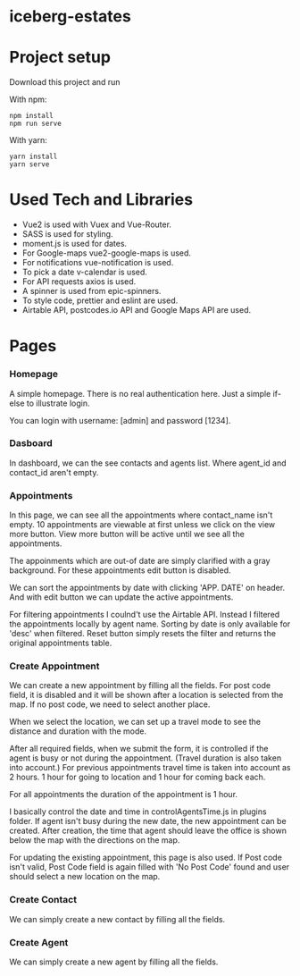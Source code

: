 # iceberg-estates

# Project setup

Download this project and run

With npm:

```
npm install
npm run serve
```

With yarn:

```
yarn install
yarn serve
```


# Used Tech and Libraries

- Vue2 is used with Vuex and Vue-Router.
- SASS is used for styling.
- moment.js is used for dates.
- For Google-maps vue2-google-maps is used.
- For notifications vue-notification is used.
- To pick a date v-calendar is used.
- For API requests axios is used.
- A spinner is used from epic-spinners.
- To style code, prettier and eslint are used.
- Airtable API, postcodes.io API and Google Maps API are used.

# Pages

### Homepage

A simple homepage. There is no real authentication here. Just a simple if-else to illustrate login.

You can login with username: [admin] and password [1234].

### Dasboard

In dashboard, we can the see contacts and agents list. Where agent_id and contact_id aren't empty.

### Appointments

In this page, we can see all the appointments where contact_name isn't empty. 10 appointments are viewable at first unless we click on the view more button. View more button will be active until we see all the appointments.

The appoinments which are out-of date are simply clarified with a gray background. For these appointments edit button is disabled.

We can sort the appointments by date with clicking 'APP. DATE' on header. And with edit button we can update the active appointments.

For filtering appointments I coulnd't use the Airtable API. Instead I filtered the appointments locally by agent name. Sorting by date is only available for 'desc' when filtered. Reset button simply resets the filter and returns the original appointments table.

### Create Appointment

We can create a new appointment by filling all the fields. For post code field, it is disabled and it will be shown after a location is selected from the map. If no post code, we need to select another place.

When we select the location, we can set up a travel mode to see the distance and duration with the mode.

After all required fields, when we submit the form, it is controlled if the agent is busy or not during the appointment. (Travel duration is also taken into account.) For previous appointments travel time is taken into account as 2 hours. 1 hour for going to location and 1 hour for coming back each. 

For all appointments the duration of the appointment is 1 hour.

I basically control the date and time in controlAgentsTime.js in plugins folder. If agent isn't busy during the new date, the new appointment can be created. After creation, the time that agent should leave the office is shown below the map with the directions on the map.

For updating the existing appointment, this page is also used. If Post code isn't valid, Post Code field is again filled with 'No Post Code' found and user should select a new location on the map.

### Create Contact

We can simply create a new contact by filling all the fields.


### Create Agent

We can simply create a new agent by filling all the fields.


